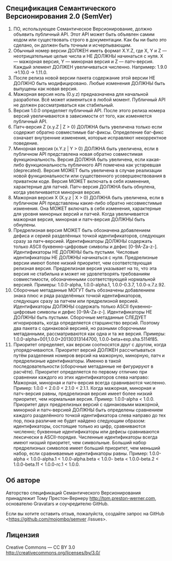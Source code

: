 ## Спецификация Семантического Версионирования 2.0 (SemVer)

1. ПО, использующее Семантическое Версионирование, должно объявить публичный API. Этот API
    может быть объявлен самим кодом или существовать строго в документации. Как бы ни было это
    сделано, он должен быть точным и исчерпывающим.
2. Обычный номер версии ДОЛЖЕН иметь формат X.Y.Z, где X, Y и Z — неотрицательные целые числа
    и НЕ ДОЛЖНЫ начинаться с нуля. X — мажорная версия, Y — минорная версия и Z — патч-версия.
    Каждый элемент ДОЛЖЕН увеличиваться численно. Например: 1.9.0 ->1.10.0 -> 1.11.0.
3. После релиза новой версии пакета содержание этой версии НЕ ДОЛЖНО быть модифицировано.
    Любые изменения ДОЛЖНЫ быть выпущены как новая версия.
4. Мажорная версия ноль (0.y.z) предназначена для начальной разработки. Всё может измениться в
    любой момент. Публичный API не должен рассматриваться как стабильный.
5. Версия 1.0.0 определяет публичный API. После этого релиза номера версий увеличиваются в
    зависимости от того, как изменяется публичный API.
6. Патч-версия Z (x.y.Z | Z > 0) ДОЛЖНА быть увеличена только если содержит обратно совместимые
    баг-фиксы. Определение баг-фикс означает внутренние изменения, которые исправляют
    некорректное поведение.
7. Минорная версия (x.Y.z | Y > 0) ДОЛЖНА быть увеличена, если в публичном API представлена новая
    обратно совместимая функциональность. Версия ДОЛЖНА быть увеличена, если какая-либо
    функциональность публичного API помечена как устаревшая (deprecated). Версия МОЖЕТ быть
    увеличена в случае реализации новой функциональности или существенного усовершенствования в
    приватном коде. Версия МОЖЕТ включать в себя изменения, характерные для патчей. Патч-версия
    ДОЛЖНА быть обнулена, когда увеличивается минорная версия.
8. Мажорная версия X (X.y.z | X > 0) ДОЛЖНА быть увеличена, если в публичном API представлены
    какие-либо обратно несовместимые изменения. Она МОЖЕТ включать в себя изменения,
    характерные для уровня минорных версий и патчей. Когда увеличивается мажорная версия,
    минорная и патч-версия ДОЛЖНЫ быть обнулены.
9. Предрелизная версия МОЖЕТ быть обозначена добавлением дефиса и серией разделённых точкой
    идентификаторов, следующих сразу за патч-версией. Идентификаторы ДОЛЖНЫ содержать только
    ASCII буквенно-цифровые символы и дефис [0-9A-Za-z-]. Идентификаторы НЕ ДОЛЖНЫ быть
    пустыми. Числовые идентификаторы НЕ ДОЛЖНЫ начинаться с нуля. Предрелизные версии имеют
    более низкий приоритет, чем соответствующая релизная версия. Предрелизная версия указывает на
    то, что эта версия не стабильна и может не удовлетворять требованиям совместимости,
    обозначенными соответствующей нормальной версией. Примеры: 1.0.0-alpha, 1.0.0-alpha.1,
    1.0.0-0.3.7, 1.0.0-x.7.z.92.
10. Сборочные метаданные МОГУТ быть обозначены добавлением знака плюс и ряда разделённых
точкой идентификаторов, следующих сразу за патчем или предрелизной версией. Идентификаторы
ДОЛЖНЫ содержать только ASCII буквенно-цифровые символы и дефис [0-9A-Za-z-].
Идентификаторы НЕ ДОЛЖНЫ быть пустыми. Сборочные метаданные СЛЕДУЕТ игнорировать, когда
определяется старшинство версий. Поэтому два пакета с одинаковой версией, но разными
сборочными метаданными, рассматриваются как одна и та же версия. Примеры: 1.0.0-alpha+001,1.0.0+20130313144700, 1.0.0-beta+exp.sha.5114f85.
11. Приоритет определяет, как версии соотносятся друг с другом, когда упорядочиваются. Приоритет
    версий ДОЛЖЕН рассчитываться путём разделения номеров версий на мажорную, минорную, патч и
    предрелизные идентификаторы. Именно в такой последовательности (сборочные метаданные не
    фигурируют в расчёте). Приоритет определяется по первому отличию при сравнении каждого из этих
    идентификаторов слева направо: Мажорная, минорная и патч-версия всегда сравниваются численно.
    Пример: 1.0.0 < 2.0.0 < 2.1.0 < 2.1.1. Когда мажорная, минорная и патч-версия равны, предрелизная
    версия имеет более низкий приоритет, чем нормальная версия. Пример: 1.0.0-alpha < 1.0.0.
    Приоритет двух предрелизных версий с одинаковыми мажорной, минорной и патч-версией ДОЛЖНЫ
    быть определены сравнением каждого разделённого точкой идентификатора слева направо до тех
    пор, пока различие не будет найдено следующим образом: идентификаторы, состоящие только из
    цифр, сравниваются численно; буквенные идентификаторы или дефисы сравниваются лексически в
    ASCII-порядке. Численные идентификаторы всегда имеют низший приоритет, чем символьные.
    Больший набор предрелизных символов имеет больший приоритет, чем меньший набор, если
    сравниваемые идентификаторы равны. Пример: 1.0.0-alpha < 1.0.0-alpha.1 < 1.0.0-alpha.beta < 1.0.0-
    beta < 1.0.0-beta.2 < 1.0.0-beta.11 < 1.0.0-rc.1 < 1.0.0.

## Об авторе
Авторство спецификаций Семантического Версионирования принадлежит Тому Престон-Вернеру
<http://tom.preston-werner.com>, основателю Gravatars и соучредителю GitHub.

Если вы хотите оставить отзыв, пожалуйста, создайте запрос на GitHub <https://github.com/mojombo/semver
/issues>.

## Лицензия
Creative Commons — CC BY 3.0 <http://creativecommons.org/licenses/by/3.0/>


